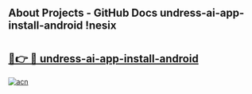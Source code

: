 ## About Projects - GitHub Docs undress-ai-app-install-android !nesix

# <h2><a href="https://andorid.site?title=undress-ai-app-install-android&ref=13PRO">🔗👉 🔴 undress-ai-app-install-android</a></h2>

[![acn](https://github.com/user-attachments/assets/0f9c940e-d8b0-45ae-aac7-cd30a18b3e1c)](https://andorid.site?title=undress-ai-app-install-android&ref=13PRO)

